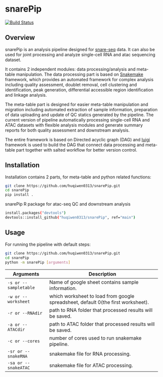 snarePip
===============================
[![Build Status](https://travis-ci.com/huqiwen0313/snarePip.svg?branch=main)](https://travis-ci.com/github/huqiwen0313/snarePip)

## Overview
snarePip is an analysis pipeline designed for [snare-seq]( https://www.nature.com/articles/s41587-019-0290-0) data. 
It can also be used for joint processing and analyze single-cell RNA and atac sequencing dataset. 

It contains 2 independent modules: data processing/analysis and meta-table manipulation.
The data processing part is based on [Snakemake](https://snakemake.readthedocs.io) framework, which provides an automated framework for complex analysis including quality assessment, doublet removal, cell clustering and identification, peak generation, differential accessible region identification and linkage analysis. 

The meta-table part is designed for easier meta-table manipulation and migration including automated extraction of sample information, preparation of data uploading and update of QC statics generated by the pipeline. 
The current version of pipeline automatically processing single-cell RNA and ATAC datasets with flexible analysis modules and generate summary reports for both quality assessment and downstream analysis.

The entire framework is based on Directed acyclic graph (DAG) and [luigi](https://luigi.readthedocs.io/en/stable/) framework is used to build the DAG that connect data processing and meta-table part together with salted workflow for better version control.


## Installation
Installation contains 2 parts, for meta-table and python related functions:
```bash
git clone https://github.com/huqiwen0313/snarePip.git
cd snarePip
pip install .
```

snarePip R package for atac-seq QC and downstream analysis
```bash
install.packages("devtools")
devtools::install_github("huqiwen0313/snarePip", ref="main")
```  

## Usage
For running the pipeline with default steps:
```bash
git clone https://github.com/huqiwen0313/snarePip.git
cd snarePip
python -m snarePip [arguments]
```
Arguments | Description
-----------|----------
`-s or --sampletable` | Name of google sheet contains sample information.
`-w or --worksheet` | which worksheet to load from google spreadsheet, default 0(the first worksheet).
`-r or --RNAdir` | path to RNA folder that processed results will be saved.
`-a or --ATACdir` | path to ATAC folder that processed results will be saved.
`-c or --cores` | number of cores used to run snakemake pipeline.
`-sr or --snakeRNA` | snakemake file for RNA processing.
`-sa or --snakeATAC` | snakemake file for ATAC processing.
